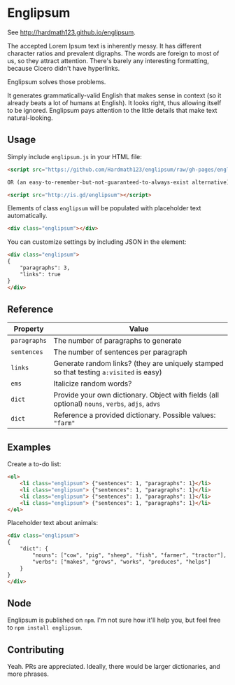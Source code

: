 # Englipsum

See http://hardmath123.github.io/englipsum.

The accepted Lorem Ipsum text is inherently messy. It has different character ratios and prevalent digraphs. The words are foreign to most of us, so they attract attention. There's barely any interesting formatting, because Cicero didn't have hyperlinks.

Englipsum solves those problems.

It generates grammatically-valid English that makes sense in context (so it already beats a lot of humans at English). It looks right, thus allowing itself to be ignored. Englipsum pays attention to the little details that make text natural-looking.

## Usage

Simply include `englipsum.js` in your HTML file:

```html
<script src="https://github.com/Hardmath123/englipsum/raw/gh-pages/englipsum.js"></script>

OR (an easy-to-remember-but-not-guaranteed-to-always-exist alternative)

<script src="http://is.gd/englipsum"></script>
```

Elements of class `englipsum` will be populated with placeholder text automatically.

```html
<div class="englipsum"></div>
```

You can customize settings by including JSON in the element:

```html
<div class="englipsum">
{
    "paragraphs": 3,
    "links": true
}
</div>
```

## Reference

| Property     | Value |
| ------------ | ----- |
| `paragraphs` | The number of paragraphs to generate |
| `sentences`  | The number of sentences per paragraph |
| `links`      | Generate random links? (they are uniquely stamped so that testing `a:visited` is easy) |
| `ems`        | Italicize random words? |
| `dict`       | Provide your own dictionary. Object with fields (all optional) `nouns`, `verbs`, `adjs`, `advs` |
| `dict`       | Reference a provided dictionary. Possible values: `"farm"` |

## Examples

Create a to-do list:

```html
<ol>
    <li class="englipsum"> {"sentences": 1, "paragraphs": 1}</li>
    <li class="englipsum"> {"sentences": 1, "paragraphs": 1}</li>
    <li class="englipsum"> {"sentences": 1, "paragraphs": 1}</li>
    <li class="englipsum"> {"sentences": 1, "paragraphs": 1}</li>
</ol>
```

Placeholder text about animals:

```html
<div class="englipsum">
{
    "dict": {
        "nouns": ["cow", "pig", "sheep", "fish", "farmer", "tractor"],
        "verbs": ["makes", "grows", "works", "produces", "helps"]
    }
}
</div>
```

## Node

Englipsum is published on `npm`. I'm not sure how it'll help you, but feel free to `npm install englipsum`.

## Contributing

Yeah. PRs are appreciated. Ideally, there would be larger dictionaries, and more phrases.
